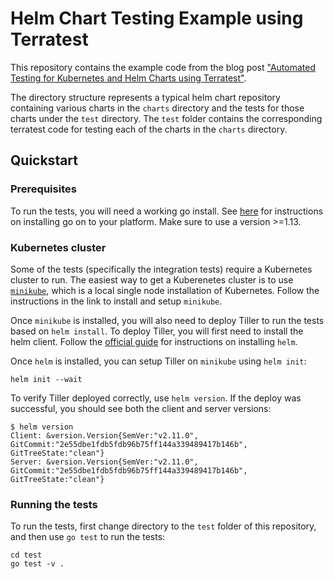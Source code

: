 # Helm Chart Testing Example using Terratest

This repository contains the example code from the blog post ["Automated Testing for Kubernetes and Helm Charts using Terratest"](https://blog.gruntwork.io/automated-testing-for-kubernetes-and-helm-charts-using-terratest-a4ddc4e67344).

The directory structure represents a typical helm chart repository containing various charts in the `charts` directory
and the tests for those charts under the `test` directory. The `test` folder contains the corresponding terratest code
for testing each of the charts in the `charts` directory.

## Quickstart

### Prerequisites

To run the tests, you will need a working go install. See [here](https://golang.org/doc/install) for instructions on
installing go on to your platform. Make sure to use a version >=1.13.

### Kubernetes cluster

Some of the tests (specifically the integration tests) require a Kubernetes cluster to run. The easiest way to get a
Kuberenetes cluster is to use [`minikube`](https://kubernetes.io/docs/setup/minikube/), which is a local single node
installation of Kubernetes. Follow the instructions in the link to install and setup `minikube`.

Once `minikube` is installed, you will also need to deploy Tiller to run the tests based on `helm install`. To deploy
Tiller, you will first need to install the helm client. Follow the [official
guide](https://helm.sh/docs/using_helm/#installing-helm) for instructions on installing `helm`.

Once `helm` is installed, you can setup Tiller on `minikube` using `helm init`:

```
helm init --wait
```

To verify Tiller deployed correctly, use `helm version`. If the deploy was successful, you should see both the client
and server versions:

```
$ helm version
Client: &version.Version{SemVer:"v2.11.0", GitCommit:"2e55dbe1fdb5fdb96b75ff144a339489417b146b", GitTreeState:"clean"}
Server: &version.Version{SemVer:"v2.11.0", GitCommit:"2e55dbe1fdb5fdb96b75ff144a339489417b146b", GitTreeState:"clean"}
```

### Running the tests

To run the tests, first change directory to the `test` folder of this repository, and then use `go test` to run the tests:

```
cd test
go test -v .
```

